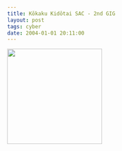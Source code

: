 ```yaml
---
title: Kōkaku Kidōtai SAC - 2nd GIG
layout: post
tags: cyber
date: 2004-01-01 20:11:00
---
```

<img width="220" src="https://www.absoluteanime.com/ghost_in_the_shell_sac/index-2nd_gig.jpg" />

